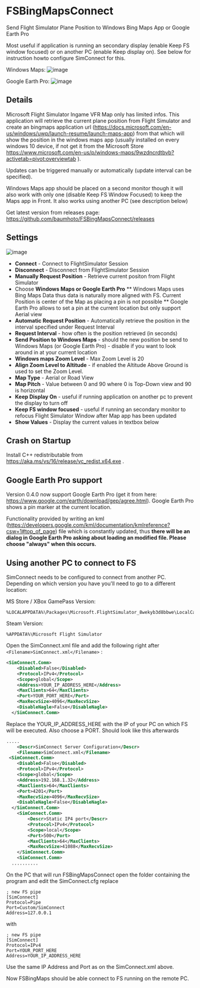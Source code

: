 # FSBingMapsConnect

Send Flight Simulator Plane Position to Windows Bing Maps App or Google Earth Pro

Most useful if application is running an secondary display (enable Keep FS window focused) or on another PC (enable Keep display on). See below for instruction howto configure SimConnect for this.

Windows Maps:
![image](https://github.com/baumhoto/FSBingMapsConnect/blob/main/assets/windowsmap.jpg)

Google Earth Pro:
![image](https://github.com/baumhoto/FSBingMapsConnect/blob/main/assets/googleearth.jpg)


## Details

Microsoft Flight Simulator Ingame VFR Map only has limited infos. This application will retrieve the current plane position from Flight Simulator and create an bingmaps application url (https://docs.microsoft.com/en-us/windows/uwp/launch-resume/launch-maps-app) from that which will show the position in the windows maps app (usually installed on every windows 10 device, if not get it from the Microsoft Store https://www.microsoft.com/en-us/p/windows-maps/9wzdncrdtbvb?activetab=pivot:overviewtab ).

Updates can be triggered manually or automatically (update interval can be specified).

Windows Maps app should be placed on a second monitor though it will also work with only one (disable Keep FS Window Focused) to keep the Maps app in Front. It also works using another PC (see description below)

Get latest version from releases page: https://github.com/baumhoto/FSBingMapsConnect/releases

  
## Settings

![image](https://github.com/baumhoto/FSBingMapsConnect/blob/main/assets/fsmapsconnect.jpg)

* **Connect** - Connect to FlightSimulator Session
* **Disconnect** - Disconnect from FlightSimulator Session
* **Manually Request Position** - Retrieve current positon from Flight Simulator
* Choose **Windows Maps or Google Earth Pro**
** Windows Maps uses Bing Maps Data thus data is naturally more aligned with FS. Current Position is center of the Map as placing a pin is not possible
** Google Earth Pro allows to set a pin at the current location but only support Aerial view
* **Automatic Request Position** - Automatically retrieve the position in the interval specified under Request Interval
* **Request Interval** - how often is the position retrieved (in seconds)
* **Send Position to Windows Maps** - should the new position be send to Windows Maps (or Google Earth Pro) - disable if you want to look around in at your current location
* **Windows maps Zoom Level** - Max Zoom Level is 20
* **Align Zoom Level to Altitude** - if enabled the Altitude Above Ground is used to set the Zoom Level.
* **Map Type** - Aerial or Road View
* **Map Pitch** - Value between 0 and 90 where 0 is Top-Down view and 90 is horizontal
* **Keep Display On** - useful if running application on another pc to prevent the display to turn off
* **Keep FS window focused** - useful if running an secondary monitor to refocus Flight Simulator Window after Map app has been updated
* **Show Values** - Display the current values in textbox below

## Crash on Startup
Install C++ redistributable from https://aka.ms/vs/16/release/vc_redist.x64.exe .

## Google Earth Pro support

Version 0.4.0 now support Google Earth Pro (get it from here: https://www.google.com/earth/download/gep/agree.html). Google Earth Pro shows a pin marker at the current location. 

Functionality provided by writing an kml (https://developers.google.com/kml/documentation/kmlreference?csw=1#top_of_page) file which is constantly updated, thus **there will be an dialog in Google Earth Pro asking about loading an modified file. Please choose "always" when this occurs.**


## Using another PC to connect to FS
SimConnect needs to be configured to connect from another PC. Depending on which version you have you'll need to go to a different location:

MS Store / XBox GamePass Version:
 ``` 
%LOCALAPPDATA%\Packages\Microsoft.FlightSimulator_8wekyb3d8bbwe\LocalCache
 ``` 
Steam Version:
 ``` 
%APPDATA%\Microsoft Flight Simulator
 ``` 

Open the SimConnect.xml file and add the following right after `<Filename>SimConnect.xml</Filename>` :
```xml
<SimConnect.Comm>
    <Disabled>False</Disabled>
    <Protocol>IPv4</Protocol>
    <Scope>global</Scope>
    <Address>YOUR_IP_ADDRESS_HERE</Address>
    <MaxClients>64</MaxClients>
    <Port>YOUR_PORT_HERE</Port>
    <MaxRecvSize>4096</MaxRecvSize>
    <DisableNagle>False</DisableNagle>
  </SimConnect.Comm>
```
  
  Replace the YOUR_IP_ADDRESS_HERE with the IP of your PC on which FS will be executed. Also choose a PORT. Should look like this afterwards

```xml
.....
    <Descr>SimConnect Server Configuration</Descr>
    <Filename>SimConnect.xml</Filename>
 <SimConnect.Comm>
    <Disabled>False</Disabled>
    <Protocol>IPv4</Protocol>
    <Scope>global</Scope>
    <Address>192.168.1.32</Address>
    <MaxClients>64</MaxClients>
    <Port>4201</Port>
    <MaxRecvSize>4096</MaxRecvSize>
    <DisableNagle>False</DisableNagle>
  </SimConnect.Comm>
    <SimConnect.Comm>
        <Descr>Static IP4 port</Descr>
        <Protocol>IPv4</Protocol>
        <Scope>local</Scope>
        <Port>500</Port>
        <MaxClients>64</MaxClients>
        <MaxRecvSize>41088</MaxRecvSize>
    </SimConnect.Comm>
    <SimConnect.Comm>
  ..........
 ``` 
  
  On the PC that will run FSBingMapsConnect open the folder containing the program and edit the SimConnect.cfg replace

 ``` 
; new FS pipe
[SimConnect]
Protocol=Pipe
Port=Custom/SimConnect
Address=127.0.0.1
 ``` 

with
``` 
; new FS pipe
[SimConnect]
Protocol=IPv4
Port=YOUR_PORT_HERE
Address=YOUR_IP_ADDRESS_HERE
``` 

Use the same IP Address and Port as on the SimConnect.xml above.
  
 
Now FSBingMaps should be able connect to FS running on the remote PC.
  

  

  


